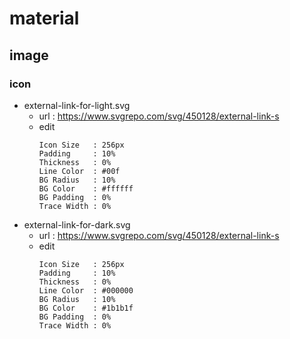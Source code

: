 # material


## image

### icon

- external-link-for-light.svg
	- url : https://www.svgrepo.com/svg/450128/external-link-s
	- edit
		```
		Icon Size   : 256px
		Padding     : 10%
		Thickness   : 0%
		Line Color  : #00f
		BG Radius   : 10%
		BG Color    : #ffffff
		BG Padding  : 0%
		Trace Width : 0%
		```
- external-link-for-dark.svg
	- url : https://www.svgrepo.com/svg/450128/external-link-s
	- edit
		```
		Icon Size   : 256px
		Padding     : 10%
		Thickness   : 0%
		Line Color  : #000000
		BG Radius   : 10%
		BG Color    : #1b1b1f
		BG Padding  : 0%
		Trace Width : 0%
		```